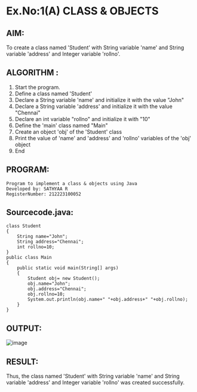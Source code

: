 # Ex.No:1(A) CLASS & OBJECTS

## AIM:
To create a class named 'Student' with String variable 'name' and String variable 'address' and Integer variable 'rollno'.

## ALGORITHM :
1.	Start the program.
2.	Define a class named 'Student'
3.	Declare a String variable 'name' and initialize it with the value "John"
4.	Declare a String variable 'address' and initialize it with the value "Chennai"
5.	Declare an int variable "rollno" and initialize it with "10"
7.	Define the 'main' class named "Main"
8.	Create an object 'obj' of the 'Student' class
9.	Print the value of 'name' and 'address' and 'rollno' variables of the 'obj' object
10.	End


## PROGRAM:

```
Program to implement a class & objects using Java
Developed by: SATHYAA R
RegisterNumber: 212223100052
```

## Sourcecode.java:

```
class Student
{
    String name="John";
    String address="Chennai";
    int rollno=10;
}
public class Main 
{
    public static void main(String[] args) 
    {
        Student obj= new Student();   
        obj.name="John";
        obj.address="Chennai";
        obj.rollno=10;
        System.out.println(obj.name+" "+obj.address+" "+obj.rollno);
    }   
}
```


## OUTPUT:

![image](https://github.com/user-attachments/assets/3426112b-6726-49b3-80a6-cd4d759bfd51)


## RESULT:
Thus, the class named 'Student' with String variable 'name' and String variable 'address' and Integer variable 'rollno' was created successfully.
